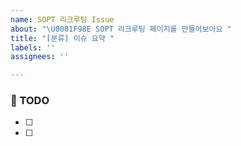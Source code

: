 ```yaml
---
name: SOPT 리크루팅 Issue
about: "\U0001F98E SOPT 리크루팅 페이지를 만들어보아요 "
title: "[분류] 이슈 요약 "
labels: ''
assignees: ''

---
```


### 🦎 TODO
- [ ]
- [ ]
